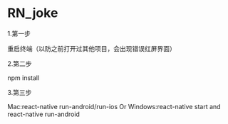 # RN_joke
1.第一步

重启终端（以防之前打开过其他项目，会出现错误红屏界面）

2.第二步

npm install

3.第三步

Mac:react-native run-android/run-ios   Or   Windows:react-native start and react-native run-android
